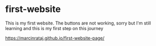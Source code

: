# first-website
This is my first website. The buttons are not working, sorry but I'm still learning and this is my first step on this journey

https://marcinrataj.github.io/first-website-page/
